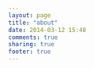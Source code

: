 ```yaml
---
layout: page
title: "about"
date: 2014-03-12 15:48
comments: true
sharing: true
footer: true
---
```

